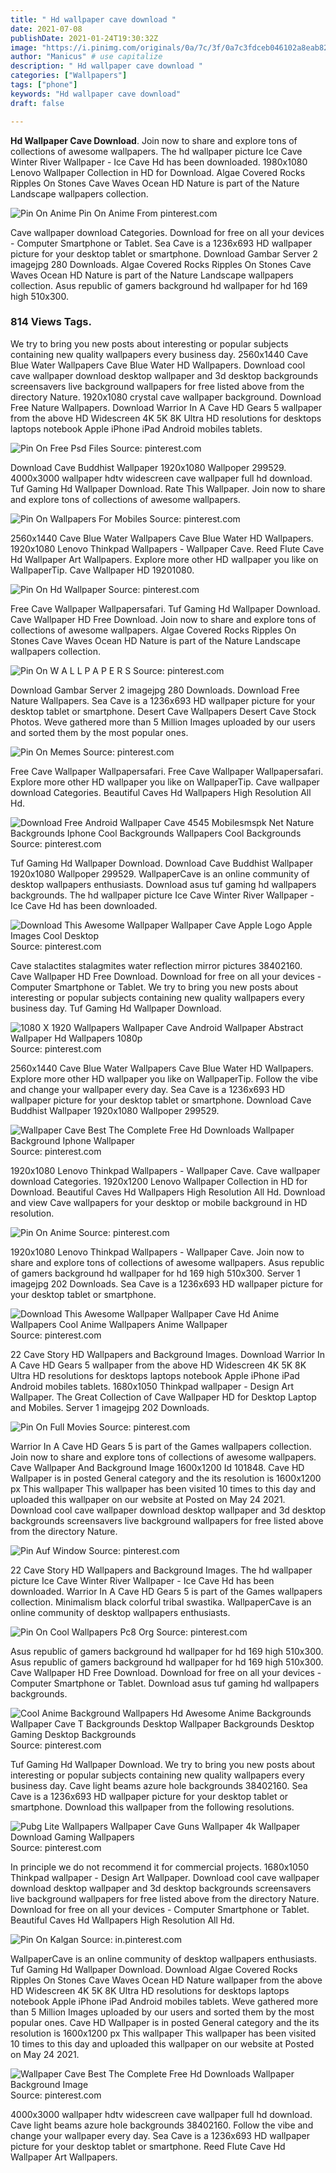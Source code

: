 ```yaml
---
title: " Hd wallpaper cave download "
date: 2021-07-08
publishDate: 2021-01-24T19:30:32Z
image: "https://i.pinimg.com/originals/0a/7c/3f/0a7c3fdceb046102a8eab82a0bc71909.jpg"
author: "Manicus" # use capitalize
description: " Hd wallpaper cave download "
categories: ["Wallpapers"]
tags: ["phone"]
keywords: "Hd wallpaper cave download"
draft: false

---
```



**Hd Wallpaper Cave Download**. Join now to share and explore tons of collections of awesome wallpapers. The hd wallpaper picture Ice Cave Winter River Wallpaper - Ice Cave Hd has been downloaded. 1980x1080 Lenovo Wallpaper Collection in HD for Download. Algae Covered Rocks Ripples On Stones Cave Waves Ocean HD Nature is part of the Nature Landscape wallpapers collection.

![Pin On Anime](https://i.pinimg.com/originals/c2/7e/15/c27e15e3aac7f8d36d2750ba4cdd2516.jpg "Pin On Anime")
Pin On Anime From pinterest.com


Cave wallpaper download Categories. Download for free on all your devices - Computer Smartphone or Tablet. Sea Cave is a 1236x693 HD wallpaper picture for your desktop tablet or smartphone. Download Gambar Server 2 imagejpg 280 Downloads. Algae Covered Rocks Ripples On Stones Cave Waves Ocean HD Nature is part of the Nature Landscape wallpapers collection. Asus republic of gamers background hd wallpaper for hd 169 high 510x300.

### 814 Views Tags.

We try to bring you new posts about interesting or popular subjects containing new quality wallpapers every business day. 2560x1440 Cave Blue Water Wallpapers Cave Blue Water HD Wallpapers. Download cool cave wallpaper download desktop wallpaper and 3d desktop backgrounds screensavers live background wallpapers for free listed above from the directory Nature. 1920x1080 crystal cave wallpaper background. Download Free Nature Wallpapers. Download Warrior In A Cave HD Gears 5 wallpaper from the above HD Widescreen 4K 5K 8K Ultra HD resolutions for desktops laptops notebook Apple iPhone iPad Android mobiles tablets.


![Pin On Free Psd Files](https://i.pinimg.com/originals/b7/19/bb/b719bb911fe9c42a4a0a78913b628101.jpg "Pin On Free Psd Files")
Source: pinterest.com

Download Cave Buddhist Wallpaper 1920x1080 Wallpoper 299529. 4000x3000 wallpaper hdtv widescreen cave wallpaper full hd download. Tuf Gaming Hd Wallpaper Download. Rate This Wallpaper. Join now to share and explore tons of collections of awesome wallpapers.

![Pin On Wallpapers For Mobiles](https://i.pinimg.com/originals/3a/bf/40/3abf40656dfeabba456a7a5e2fdc863d.png "Pin On Wallpapers For Mobiles")
Source: pinterest.com

2560x1440 Cave Blue Water Wallpapers Cave Blue Water HD Wallpapers. 1920x1080 Lenovo Thinkpad Wallpapers - Wallpaper Cave. Reed Flute Cave Hd Wallpaper Art Wallpapers. Explore more other HD wallpaper you like on WallpaperTip. Cave Wallpaper HD 19201080.

![Pin On Hd Wallpaper](https://i.pinimg.com/originals/ea/d3/38/ead338d30bf174baff1801784a39b68e.jpg "Pin On Hd Wallpaper")
Source: pinterest.com

Free Cave Wallpaper Wallpapersafari. Tuf Gaming Hd Wallpaper Download. Cave Wallpaper HD Free Download. Join now to share and explore tons of collections of awesome wallpapers. Algae Covered Rocks Ripples On Stones Cave Waves Ocean HD Nature is part of the Nature Landscape wallpapers collection.

![Pin On W A L L P A P E R S](https://i.pinimg.com/originals/b1/da/49/b1da493435d95729f741b94ee69ecd59.jpg "Pin On W A L L P A P E R S")
Source: pinterest.com

Download Gambar Server 2 imagejpg 280 Downloads. Download Free Nature Wallpapers. Sea Cave is a 1236x693 HD wallpaper picture for your desktop tablet or smartphone. Desert Cave Wallpapers Desert Cave Stock Photos. Weve gathered more than 5 Million Images uploaded by our users and sorted them by the most popular ones.

![Pin On Memes](https://i.pinimg.com/originals/5a/f6/a7/5af6a797cbe0c712e0115dcd536757b2.jpg "Pin On Memes")
Source: pinterest.com

Free Cave Wallpaper Wallpapersafari. Free Cave Wallpaper Wallpapersafari. Explore more other HD wallpaper you like on WallpaperTip. Cave wallpaper download Categories. Beautiful Caves Hd Wallpapers High Resolution All Hd.

![Download Free Android Wallpaper Cave 4545 Mobilesmspk Net Nature Backgrounds Iphone Cool Backgrounds Wallpapers Cool Backgrounds](https://i.pinimg.com/564x/76/fb/80/76fb80e61b103dd5a4a6e05950331486.jpg "Download Free Android Wallpaper Cave 4545 Mobilesmspk Net Nature Backgrounds Iphone Cool Backgrounds Wallpapers Cool Backgrounds")
Source: pinterest.com

Tuf Gaming Hd Wallpaper Download. Download Cave Buddhist Wallpaper 1920x1080 Wallpoper 299529. WallpaperCave is an online community of desktop wallpapers enthusiasts. Download asus tuf gaming hd wallpapers backgrounds. The hd wallpaper picture Ice Cave Winter River Wallpaper - Ice Cave Hd has been downloaded.

![Download This Awesome Wallpaper Wallpaper Cave Apple Logo Apple Images Cool Desktop](https://i.pinimg.com/originals/2f/11/3d/2f113d890edabf9815a61efec93b9795.jpg "Download This Awesome Wallpaper Wallpaper Cave Apple Logo Apple Images Cool Desktop")
Source: pinterest.com

Cave stalactites stalagmites water reflection mirror pictures 38402160. Cave Wallpaper HD Free Download. Download for free on all your devices - Computer Smartphone or Tablet. We try to bring you new posts about interesting or popular subjects containing new quality wallpapers every business day. Tuf Gaming Hd Wallpaper Download.

![1080 X 1920 Wallpapers Wallpaper Cave Android Wallpaper Abstract Wallpaper Hd Wallpapers 1080p](https://i.pinimg.com/originals/6b/dc/de/6bdcde6aa916ad6e46a35790ac35fdc6.jpg "1080 X 1920 Wallpapers Wallpaper Cave Android Wallpaper Abstract Wallpaper Hd Wallpapers 1080p")
Source: pinterest.com

2560x1440 Cave Blue Water Wallpapers Cave Blue Water HD Wallpapers. Explore more other HD wallpaper you like on WallpaperTip. Follow the vibe and change your wallpaper every day. Sea Cave is a 1236x693 HD wallpaper picture for your desktop tablet or smartphone. Download Cave Buddhist Wallpaper 1920x1080 Wallpoper 299529.

![Wallpaper Cave Best The Complete Free Hd Downloads Wallpaper Background Iphone Wallpaper](https://i.pinimg.com/originals/97/6c/b4/976cb4faafd4157df6d5511cbe7b6a7e.jpg "Wallpaper Cave Best The Complete Free Hd Downloads Wallpaper Background Iphone Wallpaper")
Source: pinterest.com

1920x1080 Lenovo Thinkpad Wallpapers - Wallpaper Cave. Cave wallpaper download Categories. 1920x1200 Lenovo Wallpaper Collection in HD for Download. Beautiful Caves Hd Wallpapers High Resolution All Hd. Download and view Cave wallpapers for your desktop or mobile background in HD resolution.

![Pin On Anime](https://i.pinimg.com/originals/c2/7e/15/c27e15e3aac7f8d36d2750ba4cdd2516.jpg "Pin On Anime")
Source: pinterest.com

1920x1080 Lenovo Thinkpad Wallpapers - Wallpaper Cave. Join now to share and explore tons of collections of awesome wallpapers. Asus republic of gamers background hd wallpaper for hd 169 high 510x300. Server 1 imagejpg 202 Downloads. Sea Cave is a 1236x693 HD wallpaper picture for your desktop tablet or smartphone.

![Download This Awesome Wallpaper Wallpaper Cave Hd Anime Wallpapers Cool Anime Wallpapers Anime Wallpaper](https://i.pinimg.com/originals/5a/71/13/5a7113c06468d5501c57a118c6e378ff.jpg "Download This Awesome Wallpaper Wallpaper Cave Hd Anime Wallpapers Cool Anime Wallpapers Anime Wallpaper")
Source: pinterest.com

22 Cave Story HD Wallpapers and Background Images. Download Warrior In A Cave HD Gears 5 wallpaper from the above HD Widescreen 4K 5K 8K Ultra HD resolutions for desktops laptops notebook Apple iPhone iPad Android mobiles tablets. 1680x1050 Thinkpad wallpaper - Design Art Wallpaper. The Great Collection of Cave Wallpaper HD for Desktop Laptop and Mobiles. Server 1 imagejpg 202 Downloads.

![Pin On Full Movies](https://i.pinimg.com/originals/d4/cb/a2/d4cba2f3a2aeca37841136d1582e6d27.jpg "Pin On Full Movies")
Source: pinterest.com

Warrior In A Cave HD Gears 5 is part of the Games wallpapers collection. Join now to share and explore tons of collections of awesome wallpapers. Cave Wallpaper And Background Image 1600x1200 Id 101848. Cave HD Wallpaper is in posted General category and the its resolution is 1600x1200 px This wallpaper This wallpaper has been visited 10 times to this day and uploaded this wallpaper on our website at Posted on May 24 2021. Download cool cave wallpaper download desktop wallpaper and 3d desktop backgrounds screensavers live background wallpapers for free listed above from the directory Nature.

![Pin Auf Window](https://i.pinimg.com/originals/ae/9f/4d/ae9f4dc00d333cf0f5a1d56bb50bcbc7.jpg "Pin Auf Window")
Source: pinterest.com

22 Cave Story HD Wallpapers and Background Images. The hd wallpaper picture Ice Cave Winter River Wallpaper - Ice Cave Hd has been downloaded. Warrior In A Cave HD Gears 5 is part of the Games wallpapers collection. Minimalism black colorful tribal swastika. WallpaperCave is an online community of desktop wallpapers enthusiasts.

![Pin On Cool Wallpapers Pc8 Org](https://i.pinimg.com/474x/52/ab/73/52ab7373e39e84373dd4047e215a9931.jpg "Pin On Cool Wallpapers Pc8 Org")
Source: pinterest.com

Asus republic of gamers background hd wallpaper for hd 169 high 510x300. Asus republic of gamers background hd wallpaper for hd 169 high 510x300. Cave Wallpaper HD Free Download. Download for free on all your devices - Computer Smartphone or Tablet. Download asus tuf gaming hd wallpapers backgrounds.

![Cool Anime Background Wallpapers Hd Awesome Anime Backgrounds Wallpaper Cave T Backgrounds Desktop Wallpaper Backgrounds Desktop Gaming Desktop Backgrounds](https://i.pinimg.com/originals/d8/ee/cf/d8eecfc40be5d91e70eb1d819ddda515.jpg "Cool Anime Background Wallpapers Hd Awesome Anime Backgrounds Wallpaper Cave T Backgrounds Desktop Wallpaper Backgrounds Desktop Gaming Desktop Backgrounds")
Source: pinterest.com

Tuf Gaming Hd Wallpaper Download. We try to bring you new posts about interesting or popular subjects containing new quality wallpapers every business day. Cave light beams azure hole backgrounds 38402160. Sea Cave is a 1236x693 HD wallpaper picture for your desktop tablet or smartphone. Download this wallpaper from the following resolutions.

![Pubg Lite Wallpapers Wallpaper Cave Guns Wallpaper 4k Wallpaper Download Gaming Wallpapers](https://i.pinimg.com/originals/9e/d4/a6/9ed4a6ded75728a7bc8f555794ed6101.jpg "Pubg Lite Wallpapers Wallpaper Cave Guns Wallpaper 4k Wallpaper Download Gaming Wallpapers")
Source: pinterest.com

In principle we do not recommend it for commercial projects. 1680x1050 Thinkpad wallpaper - Design Art Wallpaper. Download cool cave wallpaper download desktop wallpaper and 3d desktop backgrounds screensavers live background wallpapers for free listed above from the directory Nature. Download for free on all your devices - Computer Smartphone or Tablet. Beautiful Caves Hd Wallpapers High Resolution All Hd.

![Pin On Kalgan](https://i.pinimg.com/originals/cc/3a/a4/cc3aa48caceae869c6d29325985a9c82.jpg "Pin On Kalgan")
Source: in.pinterest.com

WallpaperCave is an online community of desktop wallpapers enthusiasts. Tuf Gaming Hd Wallpaper Download. Download Algae Covered Rocks Ripples On Stones Cave Waves Ocean HD Nature wallpaper from the above HD Widescreen 4K 5K 8K Ultra HD resolutions for desktops laptops notebook Apple iPhone iPad Android mobiles tablets. Weve gathered more than 5 Million Images uploaded by our users and sorted them by the most popular ones. Cave HD Wallpaper is in posted General category and the its resolution is 1600x1200 px This wallpaper This wallpaper has been visited 10 times to this day and uploaded this wallpaper on our website at Posted on May 24 2021.

![Wallpaper Cave Best The Complete Free Hd Downloads Wallpaper Background Image](https://i.pinimg.com/originals/0a/7c/3f/0a7c3fdceb046102a8eab82a0bc71909.jpg "Wallpaper Cave Best The Complete Free Hd Downloads Wallpaper Background Image")
Source: pinterest.com

4000x3000 wallpaper hdtv widescreen cave wallpaper full hd download. Cave light beams azure hole backgrounds 38402160. Follow the vibe and change your wallpaper every day. Sea Cave is a 1236x693 HD wallpaper picture for your desktop tablet or smartphone. Reed Flute Cave Hd Wallpaper Art Wallpapers.

